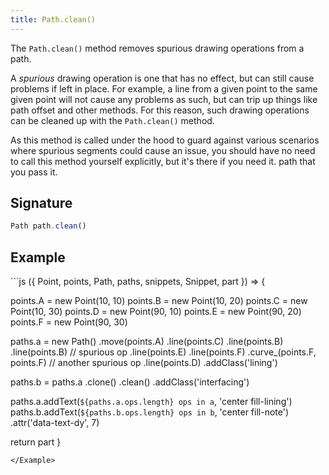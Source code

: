 ```yaml
---
title: Path.clean()
---
```


The `Path.clean()` method removes spurious drawing operations from a path.

A _spurious_ drawing operation is one that has no effect, but can still cause
problems if left in place.  For example, a line from a given point to the same
given point will not cause any problems as such, but can trip up things like
path offset and other methods. For this reason, such drawing operations can be
cleaned up with the `Path.clean()` method.

As this method is called under the hood to guard against various scenarios
where spurious segments could cause an issue, you should have no need to call
this method yourself explicitly, but it's there if you need it.  path that you
pass it.

## Signature

```js
Path path.clean()
```

## Example

<Example caption="Example of the Path.clean() method">
```js
({ Point, points, Path, paths, snippets, Snippet, part }) => {

  points.A = new Point(10, 10)
  points.B = new Point(10, 20)
  points.C = new Point(10, 30)
  points.D = new Point(90, 10)
  points.E = new Point(90, 20)
  points.F = new Point(90, 30)
  
  paths.a = new Path()
    .move(points.A)
    .line(points.C)
    .line(points.B)
    .line(points.B) // spurious op
    .line(points.E)
    .line(points.F)
    .curve_(points.F, points.F) // another spurious op
    .line(points.D)
    .addClass('lining')

  paths.b = paths.a
    .clone()
    .clean()
    .addClass('interfacing')

  paths.a.addText(`${paths.a.ops.length} ops in a`, 'center fill-lining')
  paths.b.addText(`${paths.b.ops.length} ops in b`, 'center fill-note')
    .attr('data-text-dy', 7)

  return part
}
```
</Example>

